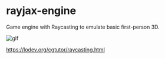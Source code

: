 # rayjax-engine

Game engine with Raycasting to emulate basic first-person 3D.

![gif](https://spaceghost.ca/raycasting/rayjax.gif)

https://lodev.org/cgtutor/raycasting.html
